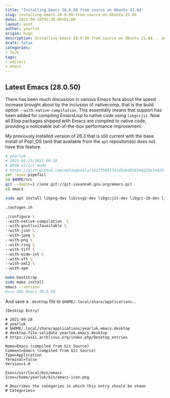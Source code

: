 ```yaml
---
title: "Installing Emacs 28.0.50 from source on Ubuntu 21.04"
slug: installing-emacs-28-0-50-from-source-on-Ubuntu-21-04
date: 2021-09-28T05:30:00+01:00
layout: post
author: yearluk
origin: hugo
description: Installing Emacs 28.0.50 from source on Ubuntu 21.04... and creating a GNOME desktop file.
draft: false
categories:
- Tech
tags:
- editors
- emacs
---
```


## Latest Emacs (28.0.50)
There has been much discussion in various Emacs fora about the speed increase brought about by the inclusion of nativecomp, that is the build option `--with-native-compilation`. This essentially means that support has been added for compiling EmacsLisp to native code using `libgccjit`. Now all Elisp packages shipped with Emacs are compiled to native code, providing a noticeable out-of-the-box performance improvement.

My previously installed version of 26.3 that is still current with the base install of Pop!_OS (and that available from the `apt` repositories) does not have this feature.


```bash
# yearluk
# 2021-02-23/2021-09-28
# BASH strict mode
# https://gist.github.com/mohanpedala/1e2ff5661761d3abd0385e8223e16425
set -euxo pipefail
cd $HOME/src
git --depth=1 clone git://git.savannah.gnu.org/emacs.git
cd emacs

sudo apt install libpng-dev librsvg2-dev libgccjit-dev libgcc-10-dev libtiff-dev libxaw7-dev libxft-dev libxml2-dev libxpm-dev libz-dev libjansson-dev make ncurses-term texinfo ttf-ancient-fonts

./autogen.sh

./configure \
--with-native-compilation  \
--with-gnutls=ifavailable \
--with-json \
--with-jpeg \
--with-png \
--with-rsvg \
--with-tiff \
--with-wide-int \
--with-xft \
--with-xml2 \
--with-xpm

make bootstrap
sudo make install
emacs --version
#==> GNU Emacs 28.0.50
```

And save a `.desktop` file to `$HOME/.local/share/applications`...

```text
[Desktop Entry]

# 2021-09-28
# yearluk
# $HOME/.local/share/applications/yearluk.emacs.desktop
# desktop-file-validate yearluk.emacs.desktop
# https://wiki.archlinux.org/index.php/Desktop_entries

Name=Emacs (compiled from Git Source)
Comment=Emacs (compiled from Git Source)
Type=Application
Terminal=false
Version=1.0

Exec=/usr/local/bin/emacs
Icon=/home/yearluk/bin/emacs-icon.png

# Describes the categories in which this entry should be shown
# Categories=
```
